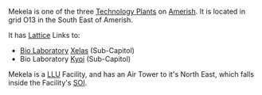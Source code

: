 Mekela is one of the three [Technology Plants](../locations/Technology_Plant.md)
on [Amerish](../locations/Amerish.md). It is located in grid O13 in the South
East of Amerish.

It has [Lattice](../terminology/Lattice.md) Links to:

- [Bio Laboratory](../locations/Bio_Laboratory.md) [Xelas](Xelas.md)
  (Sub-Capitol)
- Bio Laboratory [Kyoi](Kyoi.md) (Sub-Capitol)

Mekela is a [LLU](../terminology/Lattice_Logic_Unit.md) Facility, and has an Air
Tower to it's North East, which falls inside the Facility's
[SOI](../locations/Sphere_of_Influence.md).


